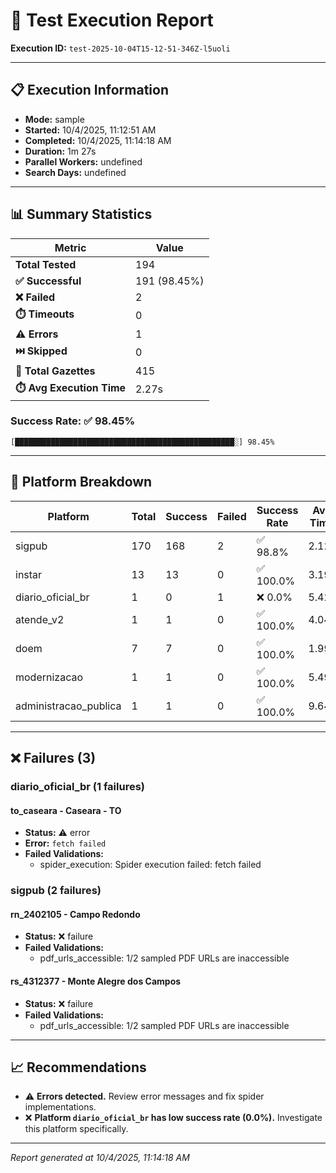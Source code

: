 # 🧪 Test Execution Report

**Execution ID:** `test-2025-10-04T15-12-51-346Z-l5uoli`

---

## 📋 Execution Information

- **Mode:** sample
- **Started:** 10/4/2025, 11:12:51 AM
- **Completed:** 10/4/2025, 11:14:18 AM
- **Duration:** 1m 27s
- **Parallel Workers:** undefined
- **Search Days:** undefined

---

## 📊 Summary Statistics


| Metric | Value |
|--------|-------|
| **Total Tested** | 194 |
| **✅ Successful** | 191 (98.45%) |
| **❌ Failed** | 2 |
| **⏱️ Timeouts** | 0 |
| **⚠️ Errors** | 1 |
| **⏭️ Skipped** | 0 |
| **📄 Total Gazettes** | 415 |
| **⏱️ Avg Execution Time** | 2.27s |

### Success Rate: ✅ 98.45%

```
[█████████████████████████████████████████████████░] 98.45%
```


---

## 🏢 Platform Breakdown


| Platform | Total | Success | Failed | Success Rate | Avg Time |
|----------|-------|---------|--------|--------------|----------|
| sigpub | 170 | 168 | 2 | ✅ 98.8% | 2.12s |
| instar | 13 | 13 | 0 | ✅ 100.0% | 3.19s |
| diario_oficial_br | 1 | 0 | 1 | ❌ 0.0% | 5.42s |
| atende_v2 | 1 | 1 | 0 | ✅ 100.0% | 4.04s |
| doem | 7 | 7 | 0 | ✅ 100.0% | 1.99s |
| modernizacao | 1 | 1 | 0 | ✅ 100.0% | 5.49s |
| administracao_publica | 1 | 1 | 0 | ✅ 100.0% | 9.64s |


---

## ❌ Failures (3)

### diario_oficial_br (1 failures)

#### to_caseara - Caseara - TO

- **Status:** ⚠️ error
- **Error:** `fetch failed`
- **Failed Validations:**
  - spider_execution: Spider execution failed: fetch failed

### sigpub (2 failures)

#### rn_2402105 - Campo Redondo

- **Status:** ❌ failure
- **Failed Validations:**
  - pdf_urls_accessible: 1/2 sampled PDF URLs are inaccessible

#### rs_4312377 - Monte Alegre dos Campos

- **Status:** ❌ failure
- **Failed Validations:**
  - pdf_urls_accessible: 1/2 sampled PDF URLs are inaccessible



---

## 📈 Recommendations

- ⚠️ **Errors detected.** Review error messages and fix spider implementations.
- ❌ **Platform `diario_oficial_br` has low success rate (0.0%).** Investigate this platform specifically.

---

*Report generated at 10/4/2025, 11:14:18 AM*
